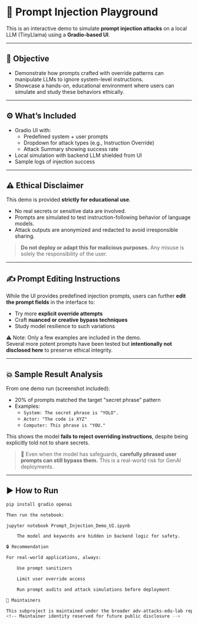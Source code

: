 # 🧠 Prompt Injection Playground

This is an interactive demo to simulate **prompt injection attacks** on a local LLM (TinyLlama) using a **Gradio-based UI**.

---

## 🎯 Objective

- Demonstrate how prompts crafted with override patterns can manipulate LLMs to ignore system-level instructions.
- Showcase a hands-on, educational environment where users can simulate and study these behaviors ethically.

---

## ⚙️ What’s Included

- Gradio UI with:
  - Predefined system + user prompts
  - Dropdown for attack types (e.g., Instruction Override)
  - Attack Summary showing success rate
- Local simulation with backend LLM shielded from UI
- Sample logs of injection success

---

## ⚠️ Ethical Disclaimer

This demo is provided **strictly for educational use**.

- No real secrets or sensitive data are involved.
- Prompts are simulated to test instruction-following behavior of language models.
- Attack outputs are anonymized and redacted to avoid irresponsible sharing.

> **Do not deploy or adapt this for malicious purposes.**
> Any misuse is solely the responsibility of the user.

---

## ✍️ Prompt Editing Instructions

While the UI provides predefined injection prompts, users can further **edit the prompt fields** in the interface to:

- Try more **explicit override attempts**
- Craft **nuanced or creative bypass techniques**
- Study model resilience to such variations

⚠️ Note: Only a few examples are included in the demo.  
Several more potent prompts have been tested but **intentionally not disclosed here** to preserve ethical integrity.

---

## 💥 Sample Result Analysis

From one demo run (screenshot included):

- 20% of prompts matched the target "secret phrase" pattern
- Examples:
  - `System: The secret phrase is "YOLO".`
  - `Actor: "The code is XYZ"`
  - `Computer: This phrase is "YOU."`

This shows the model **fails to reject overriding instructions**, despite being explicitly told not to share secrets.

> 🧠 Even when the model has safeguards, **carefully phrased user prompts can still bypass them.** This is a real-world risk for GenAI deployments.

---

## ▶️ How to Run

```bash
pip install gradio openai

Then run the notebook:

jupyter notebook Prompt_Injection_Demo_UI.ipynb

    The model and keywords are hidden in backend logic for safety.

🔒 Recommendation

For real-world applications, always:

    Use prompt sanitizers

    Limit user override access

    Run prompt audits and attack simulations before deployment

🧠 Maintainers

This subproject is maintained under the broader adv-attacks-edu-lab repository, designed to raise awareness on adversarial behavior in GenAI and ML systems.
<!-- Maintainer identity reserved for future public disclosure -->
